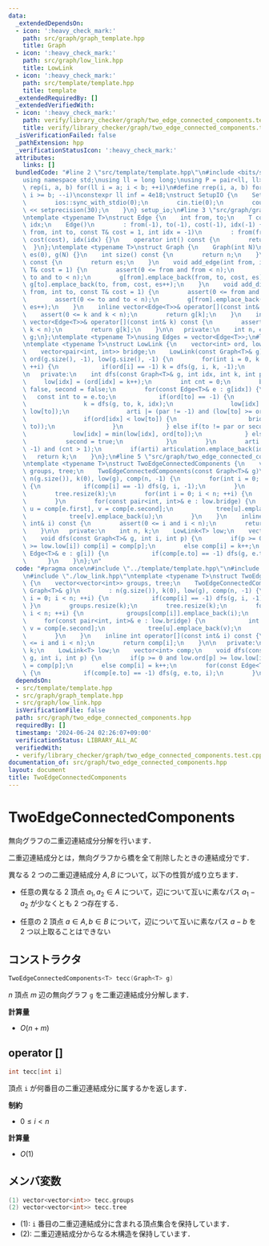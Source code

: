 ```yaml
---
data:
  _extendedDependsOn:
  - icon: ':heavy_check_mark:'
    path: src/graph/graph_template.hpp
    title: Graph
  - icon: ':heavy_check_mark:'
    path: src/graph/low_link.hpp
    title: LowLink
  - icon: ':heavy_check_mark:'
    path: src/template/template.hpp
    title: template
  _extendedRequiredBy: []
  _extendedVerifiedWith:
  - icon: ':heavy_check_mark:'
    path: verify/library_checker/graph/two_edge_connected_components.test.cpp
    title: verify/library_checker/graph/two_edge_connected_components.test.cpp
  _isVerificationFailed: false
  _pathExtension: hpp
  _verificationStatusIcon: ':heavy_check_mark:'
  attributes:
    links: []
  bundledCode: "#line 2 \"src/template/template.hpp\"\n#include <bits/stdc++.h>\n\
    using namespace std;\nusing ll = long long;\nusing P = pair<ll, ll>;\n#define\
    \ rep(i, a, b) for(ll i = a; i < b; ++i)\n#define rrep(i, a, b) for(ll i = a;\
    \ i >= b; --i)\nconstexpr ll inf = 4e18;\nstruct SetupIO {\n    SetupIO() {\n\
    \        ios::sync_with_stdio(0);\n        cin.tie(0);\n        cout << fixed\
    \ << setprecision(30);\n    }\n} setup_io;\n#line 3 \"src/graph/graph_template.hpp\"\
    \ntemplate <typename T>\nstruct Edge {\n    int from, to;\n    T cost;\n    int\
    \ idx;\n    Edge()\n        : from(-1), to(-1), cost(-1), idx(-1) {}\n    Edge(int\
    \ from, int to, const T& cost = 1, int idx = -1)\n        : from(from), to(to),\
    \ cost(cost), idx(idx) {}\n    operator int() const {\n        return to;\n  \
    \  }\n};\ntemplate <typename T>\nstruct Graph {\n    Graph(int N)\n        : n(N),\
    \ es(0), g(N) {}\n    int size() const {\n        return n;\n    }\n    int edge_size()\
    \ const {\n        return es;\n    }\n    void add_edge(int from, int to, const\
    \ T& cost = 1) {\n        assert(0 <= from and from < n);\n        assert(0 <=\
    \ to and to < n);\n        g[from].emplace_back(from, to, cost, es);\n       \
    \ g[to].emplace_back(to, from, cost, es++);\n    }\n    void add_directed_edge(int\
    \ from, int to, const T& cost = 1) {\n        assert(0 <= from and from < n);\n\
    \        assert(0 <= to and to < n);\n        g[from].emplace_back(from, to, cost,\
    \ es++);\n    }\n    inline vector<Edge<T>>& operator[](const int& k) {\n    \
    \    assert(0 <= k and k < n);\n        return g[k];\n    }\n    inline const\
    \ vector<Edge<T>>& operator[](const int& k) const {\n        assert(0 <= k and\
    \ k < n);\n        return g[k];\n    }\n\n   private:\n    int n, es;\n    vector<vector<Edge<T>>>\
    \ g;\n};\ntemplate <typename T>\nusing Edges = vector<Edge<T>>;\n#line 4 \"src/graph/low_link.hpp\"\
    \ntemplate <typename T>\nstruct LowLink {\n    vector<int> ord, low, articulation;\n\
    \    vector<pair<int, int>> bridge;\n    LowLink(const Graph<T>& g)\n        :\
    \ ord(g.size(), -1), low(g.size(), -1) {\n        for(int i = 0, k = 0; i < g.size();\
    \ ++i) {\n            if(ord[i] == -1) k = dfs(g, i, k, -1);\n        }\n    }\n\
    \n   private:\n    int dfs(const Graph<T>& g, int idx, int k, int par) {\n   \
    \     low[idx] = (ord[idx] = k++);\n        int cnt = 0;\n        bool arti =\
    \ false, second = false;\n        for(const Edge<T>& e : g[idx]) {\n         \
    \   const int to = e.to;\n            if(ord[to] == -1) {\n                ++cnt;\n\
    \                k = dfs(g, to, k, idx);\n                low[idx] = min(low[idx],\
    \ low[to]);\n                arti |= (par != -1) and (low[to] >= ord[idx]);\n\
    \                if(ord[idx] < low[to]) {\n                    bridge.emplace_back(minmax(idx,\
    \ to));\n                }\n            } else if(to != par or second) {\n   \
    \             low[idx] = min(low[idx], ord[to]);\n            } else {\n     \
    \           second = true;\n            }\n        }\n        arti |= (par ==\
    \ -1) and (cnt > 1);\n        if(arti) articulation.emplace_back(idx);\n     \
    \   return k;\n    }\n};\n#line 5 \"src/graph/two_edge_connected_components.hpp\"\
    \ntemplate <typename T>\nstruct TwoEdgeConnectedComponents {\n    vector<vector<int>>\
    \ groups, tree;\n    TwoEdgeConnectedComponents(const Graph<T>& g)\n        :\
    \ n(g.size()), k(0), low(g), comp(n, -1) {\n        for(int i = 0; i < n; ++i)\
    \ {\n            if(comp[i] == -1) dfs(g, i, -1);\n        }\n        groups.resize(k);\n\
    \        tree.resize(k);\n        for(int i = 0; i < n; ++i) {\n            groups[comp[i]].emplace_back(i);\n\
    \        }\n        for(const pair<int, int>& e : low.bridge) {\n            int\
    \ u = comp[e.first], v = comp[e.second];\n            tree[u].emplace_back(v);\n\
    \            tree[v].emplace_back(u);\n        }\n    }\n    inline int operator[](const\
    \ int& i) const {\n        assert(0 <= i and i < n);\n        return comp[i];\n\
    \    }\n\n   private:\n    int n, k;\n    LowLink<T> low;\n    vector<int> comp;\n\
    \    void dfs(const Graph<T>& g, int i, int p) {\n        if(p >= 0 and low.ord[p]\
    \ >= low.low[i]) comp[i] = comp[p];\n        else comp[i] = k++;\n        for(const\
    \ Edge<T>& e : g[i]) {\n            if(comp[e.to] == -1) dfs(g, e.to, i);\n  \
    \      }\n    }\n};\n"
  code: "#pragma once\n#include \"../template/template.hpp\"\n#include \"./graph_template.hpp\"\
    \n#include \"./low_link.hpp\"\ntemplate <typename T>\nstruct TwoEdgeConnectedComponents\
    \ {\n    vector<vector<int>> groups, tree;\n    TwoEdgeConnectedComponents(const\
    \ Graph<T>& g)\n        : n(g.size()), k(0), low(g), comp(n, -1) {\n        for(int\
    \ i = 0; i < n; ++i) {\n            if(comp[i] == -1) dfs(g, i, -1);\n       \
    \ }\n        groups.resize(k);\n        tree.resize(k);\n        for(int i = 0;\
    \ i < n; ++i) {\n            groups[comp[i]].emplace_back(i);\n        }\n   \
    \     for(const pair<int, int>& e : low.bridge) {\n            int u = comp[e.first],\
    \ v = comp[e.second];\n            tree[u].emplace_back(v);\n            tree[v].emplace_back(u);\n\
    \        }\n    }\n    inline int operator[](const int& i) const {\n        assert(0\
    \ <= i and i < n);\n        return comp[i];\n    }\n\n   private:\n    int n,\
    \ k;\n    LowLink<T> low;\n    vector<int> comp;\n    void dfs(const Graph<T>&\
    \ g, int i, int p) {\n        if(p >= 0 and low.ord[p] >= low.low[i]) comp[i]\
    \ = comp[p];\n        else comp[i] = k++;\n        for(const Edge<T>& e : g[i])\
    \ {\n            if(comp[e.to] == -1) dfs(g, e.to, i);\n        }\n    }\n};"
  dependsOn:
  - src/template/template.hpp
  - src/graph/graph_template.hpp
  - src/graph/low_link.hpp
  isVerificationFile: false
  path: src/graph/two_edge_connected_components.hpp
  requiredBy: []
  timestamp: '2024-06-24 02:26:07+09:00'
  verificationStatus: LIBRARY_ALL_AC
  verifiedWith:
  - verify/library_checker/graph/two_edge_connected_components.test.cpp
documentation_of: src/graph/two_edge_connected_components.hpp
layout: document
title: TwoEdgeConnectedComponents
---
```


# TwoEdgeConnectedComponents

無向グラフの二重辺連結成分分解を行います．

二重辺連結成分とは，無向グラフから橋を全て削除したときの連結成分です．

異なる $2$ つの二重辺連結成分 $A, B$ について，以下の性質が成り立ちます．

- 任意の異なる $2$ 頂点 $a_1, a_2 \in A$ について，辺について互いに素なパス $a_1 - a_2$ が少なくとも $2$ つ存在する．

- 任意の $2$ 頂点 $a \in A, b \in B$ について，辺について互いに素なパス $a - b$ を $2$ つ以上取ることはできない

## コンストラクタ

```cpp
TwoEdgeConnectedComponents<T> tecc(Graph<T> g)
```

$n$ 頂点 $m$ 辺の無向グラフ `g` を二重辺連結成分分解します．

**計算量**

- $O(n + m)$

## operator []

```cpp
int tecc[int i]
```

頂点 `i` が何番目の二重辺連結成分に属するかを返します．

**制約**

- $0 \leq i < n$

**計算量**

- $O(1)$

## メンバ変数

```cpp
(1) vector<vector<int>> tecc.groups
(2) vector<vector<int>> tecc.tree
```

- (1): `i` 番目の二重辺連結成分に含まれる頂点集合を保持しています．
- (2): 二重辺連結成分からなる木構造を保持しています．